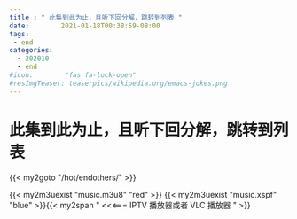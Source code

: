 ```yaml
---
title : " 此集到此为止，且听下回分解，跳转到列表 "
date:        2021-01-18T00:38:59-08:00
tags:
 - end
categories:
  - 202010
  - end
#icon:        "fas fa-lock-open"
#resImgTeaser: teaserpics/wikipedia.org/emacs-jokes.png
---
```



# 此集到此为止，且听下回分解，跳转到列表 

{{< my2goto "/hot/endothers/" >}}


{{< my2m3uexist "music.m3u8" "red" >}} {{< my2m3uexist "music.xspf" "blue" >}}{{< my2span " <<<=== IPTV 播放器或者 VLC 播放器 " >}}
